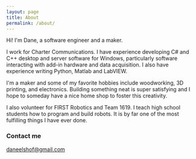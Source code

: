 ```yaml
---
layout: page
title: About
permalink: /about/
---
```


Hi! I'm Dane, a software engineer and a maker.

I work for Charter Communications. I have experience developing C# and C++ desktop and server software for Windows, particularly software interacting with add-in hardware and data acquisition. I also have experience writing Python, Matlab and LabVIEW.

I'm a maker and some of my favorite hobbies include woodworking, 3D printing, and electronics. Building something neat is super satisfying and I hope to someday have a nice home shop to foster this creativity.

I also volunteer for FIRST Robotics and Team 1619. I teach high school students how to program and build robots. It is by far one of the most fulfilling things I have ever done.

### Contact me

[daneelshof@gmail.com](mailto:daneelshof@gmail.com)